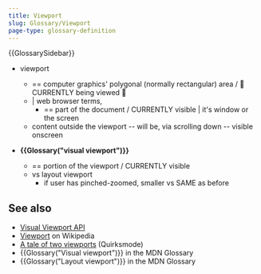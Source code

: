 ```yaml
---
title: Viewport
slug: Glossary/Viewport
page-type: glossary-definition
---
```


{{GlossarySidebar}}

* viewport
  * == computer graphics' polygonal (normally rectangular) area / 👀CURRENTLY being viewed 👀 
  * | web browser terms,
    * == part of the document / CURRENTLY visible | it's window or the screen
  * content outside the viewport -- will be, via scrolling down -- visible onscreen

* **{{Glossary("visual viewport")}}**
  * == portion of the viewport / CURRENTLY visible
  * vs layout viewport
    * if user has pinched-zoomed, smaller vs SAME as before

## See also

- [Visual Viewport API](/en-US/docs/Web/API/Visual_Viewport_API)
- [Viewport](https://en.wikipedia.org/wiki/Viewport) on Wikipedia
- [A tale of two viewports](https://www.quirksmode.org/mobile/viewports.html) (Quirksmode)
- {{Glossary("Visual viewport")}} in the MDN Glossary
- {{Glossary("Layout viewport")}} in the MDN Glossary
